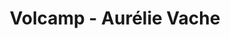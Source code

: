 ---
  name: Aurélie Vache
  title: Volcamp - Aurélie Vache
  abstract: 
  twitter: none
  photo: none
  linkedin: none
  keynotes: false
---
